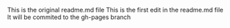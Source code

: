 This is the original readme.md file
This is the first edit in the readme.md file
It will be commited to the gh-pages branch


